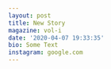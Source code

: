```yaml
---
layout: post
title: New Story
magazine: vol-i
date: '2020-04-07 19:33:35'
bio: Some Text
instagram: google.com
---
```

